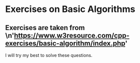 # Exercises on Basic Algorithms
## Exercises are taken from \n'https://www.w3resource.com/cpp-exercises/basic-algorithm/index.php'
I will try my best to solve these questions.
